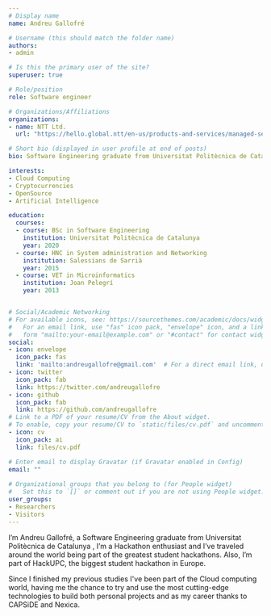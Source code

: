 ```yaml
---
# Display name
name: Andreu Gallofré

# Username (this should match the folder name)
authors:
- admin

# Is this the primary user of the site?
superuser: true

# Role/position
role: Software engineer

# Organizations/Affiliations
organizations:
- name: NTT Ltd.
  url: "https://hello.global.ntt/en-us/products-and-services/managed-services"

# Short bio (displayed in user profile at end of posts)
bio: Software Engineering graduate from Universitat Politècnica de Catalunya, currently working at NTT.

interests:
- Cloud Computing
- Cryptocurrencies
- OpenSource
- Artificial Intelligence

education:
  courses:
  - course: BSc in Software Engineering
    institution: Universitat Politècnica de Catalunya
    year: 2020
  - course: HNC in System administration and Networking
    institution: Salessians de Sarrià
    year: 2015
  - course: VET in Microinformatics
    institution: Joan Pelegrí
    year: 2013


# Social/Academic Networking
# For available icons, see: https://sourcethemes.com/academic/docs/widgets/#icons
#   For an email link, use "fas" icon pack, "envelope" icon, and a link in the
#   form "mailto:your-email@example.com" or "#contact" for contact widget.
social:
- icon: envelope
  icon_pack: fas
  link: 'mailto:andreugallofre@gmail.com'  # For a direct email link, use "mailto:test@example.org".
- icon: twitter
  icon_pack: fab
  link: https://twitter.com/andreugallofre
- icon: github
  icon_pack: fab
  link: https://github.com/andreugallofre
# Link to a PDF of your resume/CV from the About widget.
# To enable, copy your resume/CV to `static/files/cv.pdf` and uncomment the lines below.  
- icon: cv
  icon_pack: ai
  link: files/cv.pdf

# Enter email to display Gravatar (if Gravatar enabled in Config)
email: ""
  
# Organizational groups that you belong to (for People widget)
#   Set this to `[]` or comment out if you are not using People widget.  
user_groups:
- Researchers
- Visitors
---
```


I’m Andreu Gallofré, a Software Engineering graduate from Universitat Politècnica de Catalunya , I’m a Hackathon enthusiast and I’ve traveled around the world being part of the greatest student hackathons. Also, I’m part of HackUPC, the biggest student hackathon in Europe.

Since I finished my previous studies I've been part of the Cloud computing world, having me the chance to try and use the most cutting-edge technologies to build both personal projects and as my career thanks to CAPSiDE and Nexica. 

